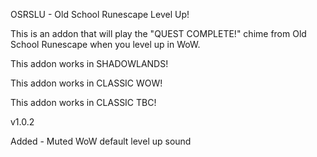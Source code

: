 
OSRSLU - Old School Runescape Level Up!


This is an addon that will play the "QUEST COMPLETE!" chime from Old School Runescape when you level up in WoW.


This addon works in SHADOWLANDS!

This addon works in CLASSIC WOW!

This addon works in CLASSIC TBC!


v1.0.2

Added - Muted WoW default level up sound
